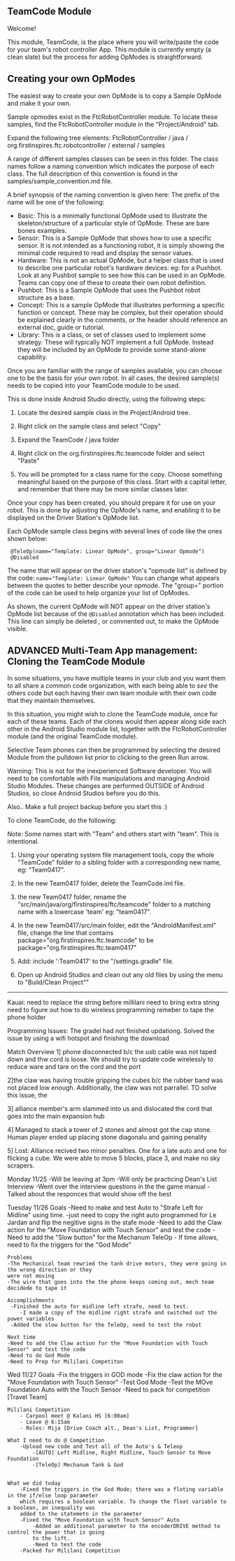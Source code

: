 ## TeamCode Module

Welcome!

This module, TeamCode, is the place where you will write/paste the code for your team's
robot controller App. This module is currently empty (a clean slate) but the
process for adding OpModes is straightforward.

## Creating your own OpModes

The easiest way to create your own OpMode is to copy a Sample OpMode and make it your own.

Sample opmodes exist in the FtcRobotController module.
To locate these samples, find the FtcRobotController module in the "Project/Android" tab.

Expand the following tree elements:
 FtcRobotController / java / org.firstinspires.ftc.robotcontroller / external / samples

A range of different samples classes can be seen in this folder.
The class names follow a naming convention which indicates the purpose of each class.
The full description of this convention is found in the samples/sample_convention.md file.

A brief synopsis of the naming convention is given here:
The prefix of the name will be one of the following:

* Basic:    This is a minimally functional OpMode used to illustrate the skeleton/structure
            of a particular style of OpMode.  These are bare bones examples.
* Sensor:   This is a Sample OpMode that shows how to use a specific sensor.
            It is not intended as a functioning robot, it is simply showing the minimal code
            required to read and display the sensor values.
* Hardware: This is not an actual OpMode, but a helper class that is used to describe
            one particular robot's hardware devices: eg: for a Pushbot.  Look at any
            Pushbot sample to see how this can be used in an OpMode.
            Teams can copy one of these to create their own robot definition.
* Pushbot:  This is a Sample OpMode that uses the Pushbot robot structure as a base.
* Concept:	This is a sample OpMode that illustrates performing a specific function or concept.
            These may be complex, but their operation should be explained clearly in the comments,
            or the header should reference an external doc, guide or tutorial.
* Library:  This is a class, or set of classes used to implement some strategy.
            These will typically NOT implement a full OpMode.  Instead they will be included
            by an OpMode to provide some stand-alone capability.

Once you are familiar with the range of samples available, you can choose one to be the
basis for your own robot.  In all cases, the desired sample(s) needs to be copied into
your TeamCode module to be used.

This is done inside Android Studio directly, using the following steps:

 1) Locate the desired sample class in the Project/Android tree.

 2) Right click on the sample class and select "Copy"

 3) Expand the  TeamCode / java folder

 4) Right click on the org.firstinspires.ftc.teamcode folder and select "Paste"

 5) You will be prompted for a class name for the copy.
    Choose something meaningful based on the purpose of this class.
    Start with a capital letter, and remember that there may be more similar classes later.

Once your copy has been created, you should prepare it for use on your robot.
This is done by adjusting the OpMode's name, and enabling it to be displayed on the
Driver Station's OpMode list.

Each OpMode sample class begins with several lines of code like the ones shown below:

```
 @TeleOp(name="Template: Linear OpMode", group="Linear Opmode")
 @Disabled
```

The name that will appear on the driver station's "opmode list" is defined by the code:
 ``name="Template: Linear OpMode"``
You can change what appears between the quotes to better describe your opmode.
The "group=" portion of the code can be used to help organize your list of OpModes.

As shown, the current OpMode will NOT appear on the driver station's OpMode list because of the
  ``@Disabled`` annotation which has been included.
This line can simply be deleted , or commented out, to make the OpMode visible.



## ADVANCED Multi-Team App management:  Cloning the TeamCode Module

In some situations, you have multiple teams in your club and you want them to all share
a common code organization, with each being able to *see* the others code but each having
their own team module with their own code that they maintain themselves.

In this situation, you might wish to clone the TeamCode module, once for each of these teams.
Each of the clones would then appear along side each other in the Android Studio module list,
together with the FtcRobotController module (and the original TeamCode module).

Selective Team phones can then be programmed by selecting the desired Module from the pulldown list
prior to clicking to the green Run arrow.

Warning:  This is not for the inexperienced Software developer.
You will need to be comfortable with File manipulations and managing Android Studio Modules.
These changes are performed OUTSIDE of Android Studios, so close Android Studios before you do this.
 
Also.. Make a full project backup before you start this :)

To clone TeamCode, do the following:

Note: Some names start with "Team" and others start with "team".  This is intentional.

1)  Using your operating system file management tools, copy the whole "TeamCode"
    folder to a sibling folder with a corresponding new name, eg: "Team0417".

2)  In the new Team0417 folder, delete the TeamCode.iml file.

3)  the new Team0417 folder, rename the "src/main/java/org/firstinspires/ftc/teamcode" folder
    to a matching name with a lowercase 'team' eg:  "team0417".

4)  In the new Team0417/src/main folder, edit the "AndroidManifest.xml" file, change the line that contains
         package="org.firstinspires.ftc.teamcode"
    to be
         package="org.firstinspires.ftc.team0417"

5)  Add:    include ':Team0417' to the "/settings.gradle" file.
    
6)  Open up Android Studios and clean out any old files by using the menu to "Build/Clean Project""


____________________________________________________________________________________________________

Kauai:
need to replace the string before millilani
need to bring extra string
need to figure out how to do wireless programming
remeber to tape the phone holder


Programming Issues: The gradel had not finished updationg. Solved the issue by using a wifi hotspot
 and finishing the download

Match Overview
1] phone disconnected b/c the usb cable was not taped down and thw cord is loose. We should try to
update code wirelessly to reduce ware and tare on the cord and the port

2]the claw was having trouble gripping the cubes b/c the rubber band was not placed low enough.
Additionally, the claw was not parrallel. TO solve this issue, the

3] alliance member's arm slammed into us and dislocated the cord that goes into the main expansion hub

4] Managed to stack a tower of 2 stones and almost got the cap stone. Human player ended up placing
stone diagonalu and gaining penality

5] Lost: Alliance recived two minor penalties. One for a late auto and one for flicking a cube.
We were able to move 5 blocks, place 3, and make no sky scrapers.


Monday 11/25
-Will be leaving at 3pm
-Will only be practicing Dean's List Interview
    -Went over the interview questions in the the game manual
    -Talked about the responces that would show off the best



Tuesday 11/26
   Goals
        -Need to make and test Auto to "Strafe Left for Midline" using time.
            -just need to copy the right auto programmed for Le Jardan and flip the negitive signs in the
            stafe mode
        -Need to add the Claw action for the "Move Foundation with Touch Sensor" and test the code
        -Need to add the "Slow button" for the Mechanum TeleOp
        - If time allows, need to fix the triggers for the "God Mode"

    Problems
    -The Mechanical team rewried the tank drive motors, they were going in the wrong direction or they
    were not moving
    -The wire that goes into the the phone keeps coming out, mech team decidede to tape it

    Accomplishments
     -Finished the auto for midline left strafe, need to test.
        -I made a copy of the midline right strafe and switched out the power variables
     -Added the slow button for the TeleOp, need to test the robot

    Next time
    -Need to add the Claw action for the "Move Foundation with Touch Sensor" and test the code
    -Need to do God Mode
    -Need to Prep for Mililani Competiton



Wed 11/27
    Goals
        -Fix the triggers in GOD mode
        -Fix the claw action for the "Move Foundation with Touch Sensor"
        -Test God Mode
        -Test the MOve Foundation Auto with the Touch Sensor
        -Need to pack for competition [Travel Team]

    Mililani Competition
        - Carpool meet @ Kalani HS [6:00am]
        - Leave @ 6:15am
        - Roles: Mija [Drive Coach alt., Dean's List, Programmer]

    What I need to do @ Competition
        -Upload new code and Test all of the Auto's & Teleop
            -[AUTO] Left Midline, Right Midline, Touch Sensor to Move Foundation
            -[TeleOp] Mechanum Tank & God


    What we did today
        -Fixed the triggers in the God Mode; there was a floting variable in the if/else loop parameter
        which requires a boolean variable. To change the float variable to a boolean, an inequality was
        added to the statemetn in the parameter
        -Fixed the "Move Foundation with Touch Sensor" Auto
            -Added an additional parameter to the encoderDRIVE method to control the power that is going
            to the lift.
            -Need to test the code
        -Packed for Mililani Competition

